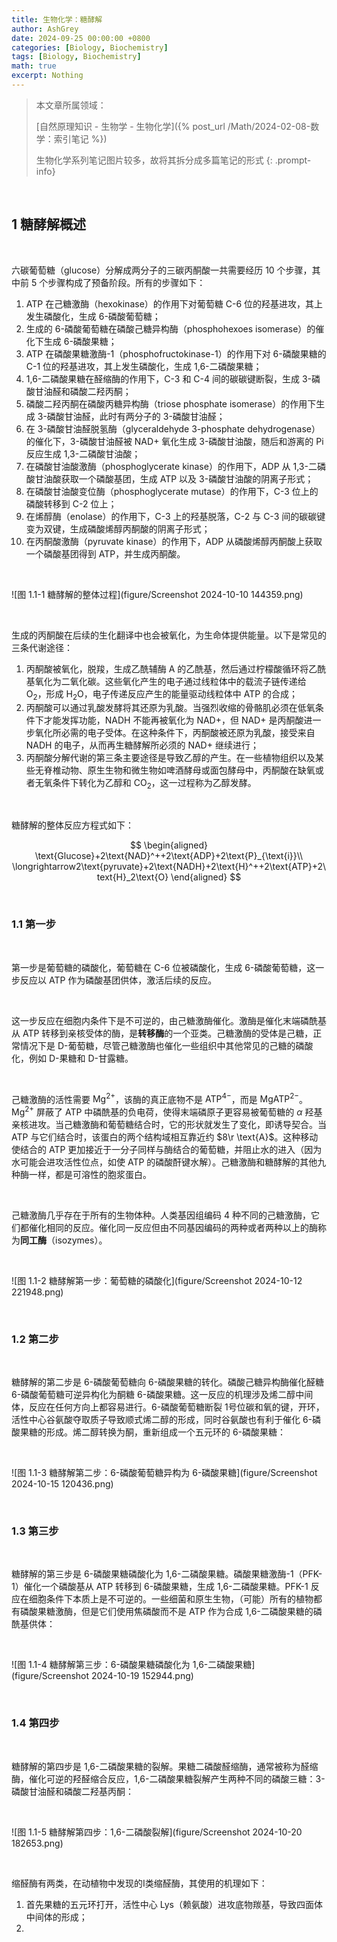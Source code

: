 ```yaml
---
title: 生物化学：糖酵解
author: AshGrey
date: 2024-09-25 00:00:00 +0800
categories: [Biology, Biochemistry]
tags: [Biology, Biochemistry]
math: true
excerpt: Nothing
---
```


> 本文章所属领域：
>
> [自然原理知识 - 生物学 - 生物化学]({% post_url /Math/2024-02-08-数学：索引笔记 %})
>
> 生物化学系列笔记图片较多，故将其拆分成多篇笔记的形式
{: .prompt-info}

<br>

## 1 糖酵解概述

<br>

六碳葡萄糖（glucose）分解成两分子的三碳丙酮酸一共需要经历 10 个步骤，其中前 5 个步骤构成了预备阶段。所有的步骤如下：

1. ATP 在己糖激酶（hexokinase）的作用下对葡萄糖 C-6 位的羟基进攻，其上发生磷酸化，生成 6-磷酸葡萄糖；
2. 生成的 6-磷酸葡萄糖在磷酸己糖异构酶（phosphohexoes isomerase）的催化下生成 6-磷酸果糖；
3. ATP 在磷酸果糖激酶-1（phosphofructokinase-1）的作用下对 6-磷酸果糖的 C-1 位的羟基进攻，其上发生磷酸化，生成 1,6-二磷酸果糖；
4. 1,6-二磷酸果糖在醛缩酶的作用下，C-3 和 C-4 间的碳碳键断裂，生成 3-磷酸甘油醛和磷酸二羟丙酮；
5. 磷酸二羟丙酮在磷酸丙糖异构酶（triose phosphate isomerase）的作用下生成 3-磷酸甘油醛，此时有两分子的 3-磷酸甘油醛；
6. 在 3-磷酸甘油醛脱氢酶（glyceraldehyde 3-phosphate dehydrogenase）的催化下，3-磷酸甘油醛被 NAD+ 氧化生成 3-磷酸甘油酸，随后和游离的 Pi 反应生成 1,3-二磷酸甘油酸；
7. 在磷酸甘油酸激酶（phosphoglycerate kinase）的作用下，ADP 从 1,3-二磷酸甘油酸获取一个磷酸基团，生成 ATP 以及 3-磷酸甘油酸的阴离子形式；
8. 在磷酸甘油酸变位酶（phosphoglycerate mutase）的作用下，C-3 位上的磷酸转移到 C-2 位上；
9. 在烯醇酶（enolase）的作用下，C-3 上的羟基脱落，C-2 与 C-3 间的碳碳键变为双键，生成磷酸烯醇丙酮酸的阴离子形式；
10. 在丙酮酸激酶（pyruvate kinase）的作用下，ADP 从磷酸烯醇丙酮酸上获取一个磷酸基团得到 ATP，并生成丙酮酸。

<br>

![图 1.1-1 糖酵解的整体过程](figure/Screenshot 2024-10-10 144359.png)

<br>

生成的丙酮酸在后续的生化翻译中也会被氧化，为生命体提供能量。以下是常见的三条代谢途径：
1. 丙酮酸被氧化，脱羧，生成乙酰辅酶 A 的乙酰基，然后通过柠檬酸循环将乙酰基氧化为二氧化碳。这些氧化产生的电子通过线粒体中的载流子链传递给 $\text{O}_2$，形成 $\text{H}_2\text{O}$，电子传递反应产生的能量驱动线粒体中 ATP 的合成；
2. 丙酮酸可以通过乳酸发酵将其还原为乳酸。当强烈收缩的骨骼肌必须在低氧条件下才能发挥功能，NADH 不能再被氧化为 NAD+，但 NAD+ 是丙酮酸进一步氧化所必需的电子受体。在这种条件下，丙酮酸被还原为乳酸，接受来自 NADH 的电子，从而再生糖酵解所必须的 NAD+ 继续进行；
3. 丙酮酸分解代谢的第三条主要途径是导致乙醇的产生。在一些植物组织以及某些无脊椎动物、原生生物和微生物如啤酒酵母或面包酵母中，丙酮酸在缺氧或者无氧条件下转化为乙醇和 $\text{CO}_2$，这一过程称为乙醇发酵。

<br>

糖酵解的整体反应方程式如下：

$$
    \begin{aligned}
        \text{Glucose}+2\text{NAD}^++2\text{ADP}+2\text{P}_{\text{i}}\\
        \longrightarrow2\text{pyruvate}+2\text{NADH}+2\text{H}^++2\text{ATP}+2\text{H}_2\text{O}
    \end{aligned}
$$

<br>

### 1.1 第一步

<br>

第一步是葡萄糖的磷酸化，葡萄糖在 C-6 位被磷酸化，生成 6-磷酸葡萄糖，这一步反应以 ATP 作为磷酸基团供体，激活后续的反应。

<br>

这一步反应在细胞内条件下是不可逆的，由己糖激酶催化。激酶是催化末端磷酰基从 ATP 转移到亲核受体的酶，是**转移酶**的一个亚类。己糖激酶的受体是己糖，正常情况下是 D-葡萄糖，尽管己糖激酶也催化一些组织中其他常见的己糖的磷酸化，例如 D-果糖和 D-甘露糖。

<br>

己糖激酶的活性需要 $\text{Mg}^{2+}$，该酶的真正底物不是 $\text{ATP}^{4-}$，而是 $\text{MgATP}^{2-}$。$\text{Mg}^{2+}$ 屏蔽了 ATP 中磷酰基的负电荷，使得末端磷原子更容易被葡萄糖的 $\alpha$ 羟基亲核进攻。当己糖激酶和葡萄糖结合时，它的形状就发生了变化，即诱导契合。当 ATP 与它们结合时，该蛋白的两个结构域相互靠近约 $8\r \text{A}$。这种移动使结合的 ATP 更加接近于一分子同样与酶结合的葡萄糖，并阻止水的进入（因为水可能会进攻活性位点，如使 ATP 的磷酸酐键水解）。己糖激酶和糖酵解的其他九种酶一样，都是可溶性的胞浆蛋白。

<br>

己糖激酶几乎存在于所有的生物体种。人类基因组编码 4 种不同的己糖激酶，它们都催化相同的反应。催化同一反应但由不同基因编码的两种或者两种以上的酶称为**同工酶**（isozymes）。

<br>

![图 1.1-2 糖酵解第一步：葡萄糖的磷酸化](figure/Screenshot 2024-10-12 221948.png)

<br>

### 1.2 第二步

<br>

糖酵解的第二步是 6-磷酸葡萄糖向 6-磷酸果糖的转化。磷酸己糖异构酶催化醛糖 6-磷酸葡萄糖可逆异构化为酮糖 6-磷酸果糖。这一反应的机理涉及烯二醇中间体，反应在任何方向上都容易进行。6-磷酸葡萄糖断裂 1号位碳和氧的键，开环，活性中心谷氨酸夺取质子导致顺式烯二醇的形成，同时谷氨酸也有利于催化 6-磷酸果糖的形成。烯二醇转换为酮，重新组成一个五元环的 6-磷酸果糖：

<br>

![图 1.1-3 糖酵解第二步：6-磷酸葡萄糖异构为 6-磷酸果糖](figure/Screenshot 2024-10-15 120436.png)

<br>

### 1.3 第三步

<br>

糖酵解的第三步是 6-磷酸果糖磷酸化为 1,6-二磷酸果糖。磷酸果糖激酶-1（PFK-1）催化一个磷酸基从 ATP 转移到 6-磷酸果糖，生成 1,6-二磷酸果糖。PFK-1 反应在细胞条件下本质上是不可逆的。一些细菌和原生生物，（可能）所有的植物都有磷酸果糖激酶，但是它们使用焦磷酸而不是 ATP 作为合成 1,6-二磷酸果糖的磷酰基供体：

<br>

![图 1.1-4 糖酵解第三步：6-磷酸果糖磷酸化为 1,6-二磷酸果糖](figure/Screenshot 2024-10-19 152944.png)

<br>

### 1.4 第四步

<br>

糖酵解的第四步是 1,6-二磷酸果糖的裂解。果糖二磷酸醛缩酶，通常被称为醛缩酶，催化可逆的羟醛缩合反应，1,6-二磷酸果糖裂解产生两种不同的磷酸三糖：3-磷酸甘油醛和磷酸二羟基丙酮：

<br>

![图 1.1-5 糖酵解第四步：1,6-二磷酸裂解](figure/Screenshot 2024-10-20 182653.png)

<br>

缩醛酶有两类，在动植物中发现的Ⅰ类缩醛酶，其使用的机理如下：
1. 首先果糖的五元环打开，活性中心 Lys（赖氨酸）进攻底物羰基，导致四面体中间体的形成；
2. 